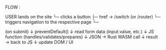 FLOW :

USER lands on the site
 └─ clicks a button
     ├─ href → /switch (or /router)
     └─ triggers navigation to the respective page
         └─<form> (on submit)
            ↓ preventDefault()
            ↓ read form data (input.value, etc.)
            ↓ JS function (handles/validates/prepares)
            ↓ JSON → Rust WASM call
            ↓ result → back to JS
            ↓ update DOM / UI


